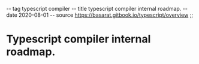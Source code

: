 -- tag typescript compiler
-- title typescript compiler internal roadmap.
-- date 2020-08-01
-- source https://basarat.gitbook.io/typescript/overview
;;
# Typescript compiler internal roadmap.

